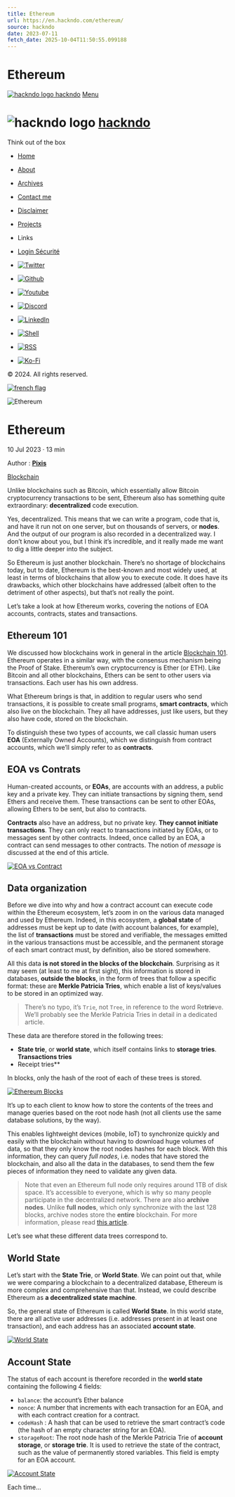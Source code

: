```yaml
---
title: Ethereum
url: https://en.hackndo.com/ethereum/
source: hackndo
date: 2023-07-11
fetch_date: 2025-10-04T11:50:55.099188
---
```


# Ethereum

[![hackndo logo](/assets/icones/logo.png) hackndo](/)
[Menu](#0)

# ![hackndo logo](/assets/icones/pixis_logo.png "logo") [hackndo](/)

Think out of the box

* [Home](/)
* [About](/about/)
* [Archives](/archives/)
* [Contact me](/contact/)
* [Disclaimer](/disclaimer/)
* [Projects](/projects/)

* Links
* [Login Sécurité](https://www.login-securite.com/)

* [![Twitter](/assets/icones/social/twitter.png "Twitter")](https://twitter.com/HackAndDo "Twitter")
* [![Github](/assets/icones/social/github.png "Github")](https://github.com/hackndo "Github")
* [![Youtube](/assets/icones/social/youtube.png "Youtube")](https://www.youtube.com/channel/UC9WYWHLdu9TK-0Hu3wcHJ9g "Youtube")
* [![Discord](/assets/icones/social/discord.png "Discord")](https://discord.hackndo.com "Discord")
* [![LinkedIn](/assets/icones/social/linkedin.png "LinkedIn")](https://www.linkedin.com/in/romainbentz/ "LinkedIn")
* [![Shell](/assets/icones/social/shell.png "Shell")](https://sh.hackndo.com "Shell")
* [![RSS](/assets/icones/social/rss.png "RSS")](/feed.xml "RSS")
* [![Ko-Fi](/assets/icones/social/kofi.gif "Ko-Fi")](https://ko-fi.com/hackndo "Ko-Fi")

© 2024. All rights reserved.

[![french flag](/assets/icones/fr.png)](https://beta.hackndo.com/ethereum/)

![Ethereum](/assets/uploads/2023/06/ethereum_banner.jpg "Ethereum")

# Ethereum

10 Jul 2023 · 13 min

Author : **[Pixis](https://twitter.com/HackAndDo)**

[Blockchain](/archives/#blockchain)

Unlike blockchains such as Bitcoin, which essentially allow Bitcoin cryptocurrency transactions to be sent, Ethereum also has something quite extraordinary: **decentralized** code execution.

Yes, decentralized. This means that we can write a program, code that is, and have it run not on one server, but on thousands of servers, or **nodes**. And the output of our program is also recorded in a decentralized way. I don’t know about you, but I think it’s incredible, and it really made me want to dig a little deeper into the subject.

So Ethereum is just another blockchain. There’s no shortage of blockchains today, but to date, Ethereum is the best-known and most widely used, at least in terms of blockchains that allow you to execute code. It does have its drawbacks, which other blockchains have addressed (albeit often to the detriment of other aspects), but that’s not really the point.

Let’s take a look at how Ethereum works, covering the notions of EOA accounts, contracts, states and transactions.

## Ethereum 101

We discussed how blockchains work in general in the article [Blockchain 101](/blockchain/). Ethereum operates in a similar way, with the consensus mechanism being the Proof of Stake. Ethereum’s own cryptocurrency is Ether (or ETH). Like Bitcoin and all other blockchains, Ethers can be sent to other users via transactions. Each user has his own address.

What Ethereum brings is that, in addition to regular users who send transactions, it is possible to create small programs, **smart contracts**, which also live on the blockchain. They all have addresses, just like users, but they also have code, stored on the blockchain.

To distinguish these two types of accounts, we call classic human users **EOA** (Externally Owned Accounts), which we distinguish from contract accounts, which we’ll simply refer to as **contracts**.

## EOA vs Contrats

Human-created accounts, or **EOAs**, are accounts with an address, a public key and a private key. They can initiate transactions by signing them, send Ethers and receive them. These transactions can be sent to other EOAs, allowing Ethers to be sent, but also to contracts.

**Contracts** also have an address, but no private key. **They cannot initiate transactions**. They can only react to transactions initiated by EOAs, or to messages sent by other contracts. Indeed, once called by an EOA, a contract can send messages to other contracts. The notion of *message* is discussed at the end of this article.

[![EOA vs Contract](/assets/uploads/2023/06/eoa_contract.png)](/assets/uploads/2023/06/eoa_contract.png)

## Data organization

Before we dive into why and how a contract account can execute code within the Ethereum ecosystem, let’s zoom in on the various data managed and used by Ethereum. Indeed, in this ecosystem, a **global state** of addresses must be kept up to date (with account balances, for example), the list of **transactions** must be stored and verifiable, the messages emitted in the various transactions must be accessible, and the permanent storage of each smart contract must, by definition, also be stored somewhere.

All this data **is not stored in the blocks of the blockchain**. Surprising as it may seem (at least to me at first sight), this information is stored in databases, **outside the blocks**, in the form of trees that follow a specific format: these are **Merkle Patricia Tries**, which enable a list of keys/values to be stored in an optimized way.

> There’s no typo, it’s `Trie`, not `Tree`, in reference to the word Re**trie**ve. We’ll probably see the Merkle Patricia Tries in detail in a dedicated article.

These data are therefore stored in the following trees:

* **State trie**, or **world state**, which itself contains links to **storage tries**.
  **Transactions tries**
* Receipt tries\*\*

In blocks, only the hash of the root of each of these trees is stored.

[![Ethereum Blocks](/assets/uploads/2023/06/ethereum_blocks.png)](/assets/uploads/2023/06/ethereum_blocks.png)

It’s up to each client to know how to store the contents of the trees and manage queries based on the root node hash (not all clients use the same database solutions, by the way).

This enables lightweight devices (mobile, IoT) to synchronize quickly and easily with the blockchain without having to download huge volumes of data, so that they only know the root nodes hashes for each block. With this information, they can query *full nodes*, i.e. nodes that have stored the blockchain, and also all the data in the databases, to send them the few pieces of information they need to validate any given data.

> Note that even an Ethereum full node only requires around 1TB of disk space. It’s accessible to everyone, which is why so many people participate in the decentralized network. There are also **archive nodes**. Unlike **full nodes**, which only synchronize with the last 128 blocks, archive nodes store the **entire** blockchain. For more information, please read [this article](https://www.quicknode.com/guides/infrastructure/node-setup/ethereum-full-node-vs-archive-node).

Let’s see what these different data trees correspond to.

## World State

Let’s start with the **State Trie**, or **World State**. We can point out that, while we were comparing a blockchain to a decentralized database, Ethereum is more complex and comprehensive than that. Instead, we could describe Ethereum as **a decentralized state machine**.

So, the general state of Ethereum is called **World State**. In this world state, there are all active user addresses (i.e. addresses present in at least one transaction), and each address has an associated **account state**.

[![World State](/assets/uploads/2023/06/world_state_basic.png)](/assets/uploads/2023/06/world_state_basic.png)

## Account State

The status of each account is therefore recorded in the **world state** containing the following 4 fields:

* `balance`: the account’s Ether balance
* `nonce`: A number that increments with each transaction for an EOA, and with each contract creation for a contract.
* `codeHash` : A hash that can be used to retrieve the smart contract’s code (the hash of an empty character string for an EOA).
* `storageRoot`: The root node hash of the Merkle Patricia Trie of **account storage**, or **storage trie**. It is used to retrieve the state of the contract, such as the value of permanently stored variables. This field is empty for an EOA account.

[![Account State](/assets/uploads/2023/06/world_state.png)](/assets/uploads/2023/06/world_state.png)

Each time...